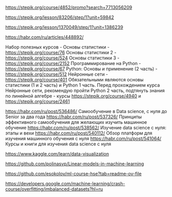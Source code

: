 https://stepik.org/course/4852/promo?search=7713056209

https://stepik.org/lesson/83206/step/1?unit=59842

https://stepik.org/lesson/1370049/step/1?unit=1386239


https://habr.com/ru/articles/448892/



Набор полезных курсов - 
Основы статистики -  https://stepik.org/course/76
Основы статистики 2 - https://stepik.org/course/524
Основы статистики 3 - https://stepik.org/course/2152
Программирование на Python - https://stepik.org/course/67
Python: Основы и применение (2 часть) - https://stepik.org/course/512
Нейронные сети - https://stepik.org/course/401
Обязательными являются основы статистики (1 и 2  часть) и Python 1 часть.
Перед прохождением курса Нейронные сети, рекомендую пройти Python 2 часть, подтянуть знания по линейной алгебре - курсы https://stepik.org/course/4940  и  https://stepik.org/course/2461



https://habr.com/ru/post/536486/    Самообучение в Data science, с нуля до Senior за два года
https://habr.com/ru/post/537326/    Принципы эффективного самообучения для желающих изучить машинное обучение
https://habr.com/ru/post/538562/    Изучение data science c нуля: этапы и вехи
https://habr.com/ru/post/540112/    Обзор платформ для изучения машинного обучения с нуля
https://habr.com/ru/post/541064/    Курсы и книги для изучения data science c нуля







https://www.kaggle.com/learn/data-visualization


https://github.com/polinasvp/Linear-models-in-machine-learning




https://github.com/esokolov/ml-course-hse?tab=readme-ov-file


https://developers.google.com/machine-learning/crash-course/overfitting/imbalanced-datasets?hl=ru
